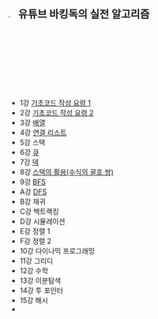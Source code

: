 ## <img src="https://user-images.githubusercontent.com/83942393/137261522-d8dbac30-8cfb-4d91-8f00-d5c2da5b386d.png" width="3%"></img> 유튜브 바킹독의 실전 알고리즘
</br>

* 1강 [기초코드 작성 요령 1](https://github.com/ERIN56/Algorithm/blob/master/%EC%9C%A0%ED%8A%9C%EB%B8%8C%20%EB%B0%94%ED%82%B9%EB%8F%85%EC%9D%98%20%EC%8B%A4%EC%A0%84%20%EC%95%8C%EA%B3%A0%EB%A6%AC%EC%A6%98/1%EA%B0%95.md)
* 2강 [기초코드 작성 요령 2](https://github.com/ERIN56/ALGORITHM/blob/master/%EC%9C%A0%ED%8A%9C%EB%B8%8C%20%EB%B0%94%ED%82%B9%EB%8F%85%EC%9D%98%20%EC%8B%A4%EC%A0%84%20%EC%95%8C%EA%B3%A0%EB%A6%AC%EC%A6%98/2%EA%B0%95.md)
* 3강 [배열](https://github.com/ERIN56/ALGORITHM/blob/master/%EC%9C%A0%ED%8A%9C%EB%B8%8C%20%EB%B0%94%ED%82%B9%EB%8F%85%EC%9D%98%20%EC%8B%A4%EC%A0%84%20%EC%95%8C%EA%B3%A0%EB%A6%AC%EC%A6%98/3%EA%B0%95.md)
* 4강 [연결 리스트](https://github.com/ERIN56/ALGORITHM/blob/master/%EC%9C%A0%ED%8A%9C%EB%B8%8C%20%EB%B0%94%ED%82%B9%EB%8F%85%EC%9D%98%20%EC%8B%A4%EC%A0%84%20%EC%95%8C%EA%B3%A0%EB%A6%AC%EC%A6%98/4%EA%B0%95.md)
* 5강 스택
* 6강 [큐](https://github.com/ERIN56/ALGORITHM/blob/master/%EC%9C%A0%ED%8A%9C%EB%B8%8C%20%EB%B0%94%ED%82%B9%EB%8F%85%EC%9D%98%20%EC%8B%A4%EC%A0%84%20%EC%95%8C%EA%B3%A0%EB%A6%AC%EC%A6%98/6%EA%B0%95.md)
* 7강 [덱](https://github.com/ERIN56/ALGORITHM/blob/master/%EC%9C%A0%ED%8A%9C%EB%B8%8C%20%EB%B0%94%ED%82%B9%EB%8F%85%EC%9D%98%20%EC%8B%A4%EC%A0%84%20%EC%95%8C%EA%B3%A0%EB%A6%AC%EC%A6%98/7%EA%B0%95.md)
* 8강 [스택의 활용(수식의 괄호 쌍)](https://github.com/ERIN56/ALGORITHM/blob/master/%EC%9C%A0%ED%8A%9C%EB%B8%8C%20%EB%B0%94%ED%82%B9%EB%8F%85%EC%9D%98%20%EC%8B%A4%EC%A0%84%20%EC%95%8C%EA%B3%A0%EB%A6%AC%EC%A6%98/8%EA%B0%95.md)
*  9강 [BFS](https://github.com/ERIN56/ALGORITHM/blob/master/%EC%9C%A0%ED%8A%9C%EB%B8%8C%20%EB%B0%94%ED%82%B9%EB%8F%85%EC%9D%98%20%EC%8B%A4%EC%A0%84%20%EC%95%8C%EA%B3%A0%EB%A6%AC%EC%A6%98/9%EA%B0%95.md)
*  A강 [DFS](https://github.com/ERIN56/ALGORITHM/blob/master/%EC%9C%A0%ED%8A%9C%EB%B8%8C%20%EB%B0%94%ED%82%B9%EB%8F%85%EC%9D%98%20%EC%8B%A4%EC%A0%84%20%EC%95%8C%EA%B3%A0%EB%A6%AC%EC%A6%98/a%EA%B0%95.md)
*  B강 재귀
*  C강 백트랙킹
*  D강 시뮬레이션
*  E강 정렬 1
*  F강 정렬 2
*  10강 다이나믹 프로그래밍
*  11강 그리디
*  12강 수학
*  13강 이분탐색
*  14강 투 포인터
*  15강 해시
*  

